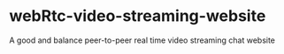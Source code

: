 # webRtc-video-streaming-website
A good and balance peer-to-peer real time video streaming chat website
